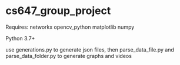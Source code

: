 # cs647_group_project
Requires:
networkx
opencv_python
matplotlib
numpy

Python 3.7+

use generations.py to generate json files, then parse_data_file.py and parse_data_folder.py to generate graphs and videos

